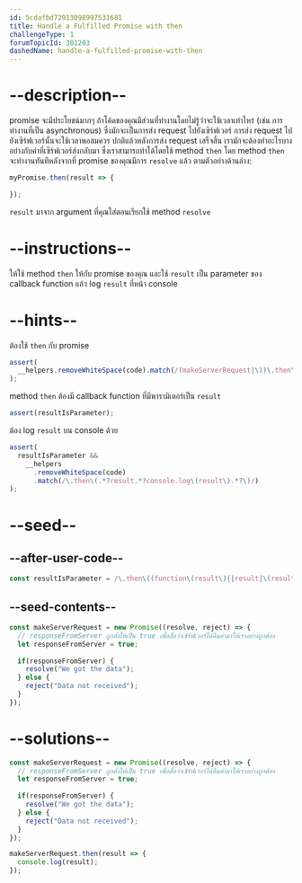```yaml
---
id: 5cdafbd72913098997531681
title: Handle a Fulfilled Promise with then
challengeType: 1
forumTopicId: 301203
dashedName: handle-a-fulfilled-promise-with-then
---
```


# --description--

promise จะมีประโยชน์มากๆ ถ้าโค้ดของคุณมีส่วนที่ทำงานโดยไม่รู้ว่าจะใช้เวลาเท่าไหร่ (เช่น การทำงานที่เป็น asynchronous) ซึ่งมักจะเป็นการส่ง request ไปยังเซิร์ฟเวอร์ การส่ง request ไปยังเซิร์ฟเวอร์นั้นจะใช้เวลาพอสมควร ปกติแล้วหลังการส่ง request เสร็จสิ้น เรามักจะต้องทำอะไรบางอย่างกับค่าที่เซิร์ฟเวอร์ส่งกลับมา ซึ่งเราสามารถทำได้โดยใช้ method `then` โดย method `then` จะทำงานทันทีหลังจากที่ promise ของคุณมีการ `resolve` แล้ว ตามตัวอย่างด้านล่าง:

```js
myPromise.then(result => {
  
});
```

`result` มาจาก argument ที่คุณใส่ตอนเรียกใช้ method `resolve`

# --instructions--

ให้ใช้ method `then` ให้กับ promise ของคุณ และใช้ `result` เป็น parameter ของ callback function แล้ว log `result` ที่หน้า console

# --hints--

ต้องใช้ `then` กับ promise

```js
assert(
  __helpers.removeWhiteSpace(code).match(/(makeServerRequest|\))\.then\(/g)
);
```

method `then` ต้องมี callback function ที่มีพารามิเตอร์เป็น `result`

```js
assert(resultIsParameter);
```

ต้อง log `result` บน console ด้วย

```js
assert(
  resultIsParameter &&
    __helpers
      .removeWhiteSpace(code)
      .match(/\.then\(.*?result.*?console.log\(result\).*?\)/)
);
```

# --seed--

## --after-user-code--

```js
const resultIsParameter = /\.then\((function\(result\){|result|\(result\)=>)/.test(__helpers.removeWhiteSpace(code));
```

## --seed-contents--

```js
const makeServerRequest = new Promise((resolve, reject) => {
  // responseFromServer ถูกตั้งให้เป็น true เพื่อสื่อว่าเซิร์ฟเวอร์ได้คืนค่ามาให้เราอย่างถูกต้อง
  let responseFromServer = true;
    
  if(responseFromServer) {
    resolve("We got the data");
  } else {  
    reject("Data not received");
  }
});
```

# --solutions--

```js
const makeServerRequest = new Promise((resolve, reject) => {
  // responseFromServer ถูกตั้งให้เป็น true เพื่อสื่อว่าเซิร์ฟเวอร์ได้คืนค่ามาให้เราอย่างถูกต้อง
  let responseFromServer = true;
    
  if(responseFromServer) {
    resolve("We got the data");
  } else {  
    reject("Data not received");
  }
});

makeServerRequest.then(result => {
  console.log(result);
});
```
